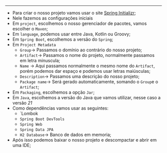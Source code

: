 ___
- Para criar o nosso projeto vamos usar o site [Spring Initializr](https://start.spring.io/);
- Nele fazemos as configurações iniciais
- Em `project`, escolhemos o nosso gerenciador de pacotes, vamos escolher o `Maven`;
- Em `language`, podemos usar entre Java, Kotlin ou Groovy;
- Em `Spring Boot`, escolhemos a versão do `Spring`;
- Em `Project Metadata`
	- `Group`-> Passamos o domínio ao contrário do nosso projeto;
	- `Artifact`-> Passamos o nome do projeto, normalmente passamos em letra minuscula;
	- `Name` -> Aqui passamos normalmente o mesmo nome do `Artifact`, porém podemos dar espaço e podemos usar letras maiúsculas; 
	- `Description`-> Passamos uma descrição do nosso projeto;
	- `Package name`-> Será gerado automaticamente, somando o `Group`e o `Artifact`;
- Em `Packaging`, escolhemos a opção `Jar`;
- Em `Java`, escolhemos a versão do Java que vamos utilizar, nesse caso a versão *21*
- Como dependências vamos usar as seguintes:
	- `Lombok
	- `Spring Boot DevTools`
	- `Spring Web`
	- `Spring Data JPA`
	- `H2 Database`-> Banco de dados em memoria;
- Após isso podemos baixar o nosso projeto e descompactar e abrir em uma IDE;
